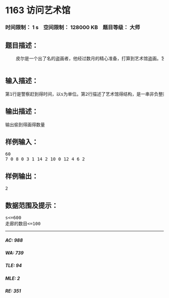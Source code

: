 # 1163 访问艺术馆   
### 时间限制： 1 s&nbsp;&nbsp;&nbsp;&nbsp;空间限制： 128000 KB&nbsp;&nbsp;&nbsp;&nbsp;题目等级： 大师  
## 题目描述：  

<pre>
    皮尔是一个出了名的盗画者，他经过数月的精心准备，打算到艺术馆盗画。艺术馆的结构，每条走廊要么分叉为二条走廊，要么通向一个展览室。皮尔知道每个展室里藏画的数量，并且他精确地测量了通过每条走廊的时间，由于经验老道，他拿下一副画需要5秒的时间。你的任务是设计一个程序，计算在警察赶来之前(警察到达时皮尔回到了入口也算)，他最多能偷到多少幅画。

</pre>
  
  
## 输入描述：  

<pre>
第1行是警察赶到得时间，以s为单位。第2行描述了艺术馆得结构，是一串非负整数，成对地出现：每一对得第一个数是走过一条走廊得时间，第2个数是它末端得藏画数量；如果第2个数是0，那么说明这条走廊分叉为两条另外得走廊。数据按照深度优先得次序给出，请看样例
</pre>
  
  
## 输出描述：  

<pre>
输出偷到得画得数量
</pre>
  
  
## 样例输入：  

<pre>
60
7 0 8 0 3 1 14 2 10 0 12 4 6 2
</pre>
  
  
## 样例输出：  

<pre>
2
</pre>
  
  
## 数据范围及提示：  

<pre>
s<=600
走廊的数目<=100
</pre>
  
  
***  

##### AC: 988  
##### WA: 739  
##### TLE: 94  
##### MLE: 2  
##### RE: 351  
